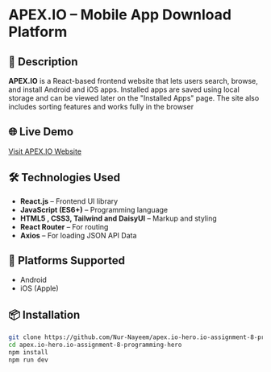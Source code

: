 # APEX.IO – Mobile App Download Platform

## 🚀 Description

**APEX.IO** is a React-based frontend website that lets users search, browse, and install Android and iOS apps. Installed apps are saved using local storage and can be viewed later on the "Installed Apps" page. The site also includes sorting features and works fully in the browser

## 🌐 Live Demo

<a href="https://apex-io-nur-nayeem.pages.dev/">Visit APEX.IO Website</a>

## 🛠 Technologies Used

- **React.js** – Frontend UI library
- **JavaScript (ES6+)** – Programming language
- **HTML5 , CSS3, Tailwind and DaisyUI** – Markup and styling
- **React Router** – For routing
- **Axios** – For loading JSON API Data

## 📱 Platforms Supported

- Android
- iOS (Apple)

## 📦 Installation

```bash
git clone https://github.com/Nur-Nayeem/apex.io-hero.io-assignment-8-programming-hero
cd apex.io-hero.io-assignment-8-programming-hero
npm install
npm run dev
```

